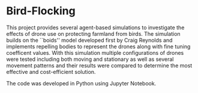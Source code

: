 # Bird-Flocking

This project provides several agent-based simulations to investigate the effects of drone use on protecting farmland from birds. The simulation builds on the ``boids'' model developed first by Craig Reynolds and implements repelling bodies to represent the drones along with fine tuning coefficent values. With this simulation multiple configurations of drones were tested including both moving and stationary as well as several movement patterns and their results were compared to determine the most effective and cost-efficient solution.

The code was developed in Python using Jupyter Notebook.
